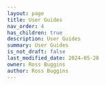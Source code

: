 ```yaml
---
layout: page
title: User Guides
nav_order: 4
has_children: true
description: User Guides
summary: User Guides
is_not_draft: false
last_modified_date: 2024-05-28
owner: Ross Buggins
author: Ross Buggins
---
```

